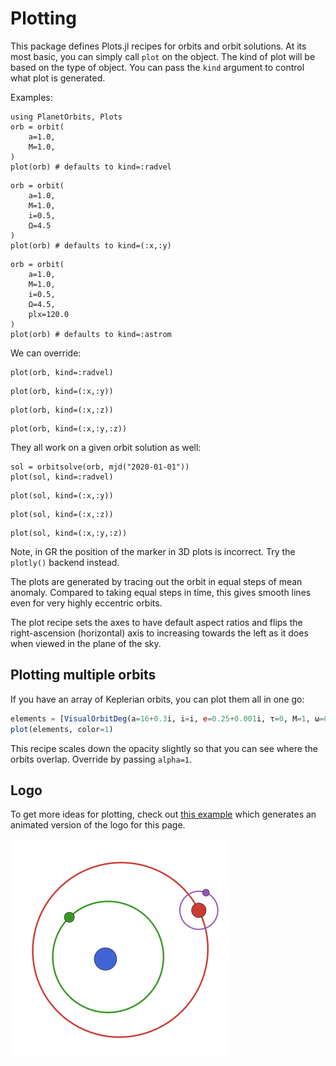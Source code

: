 # Plotting

This package defines Plots.jl recipes for orbits and orbit solutions.
At its most basic, you can simply call `plot` on the object. The kind 
of plot will be based on the type of object. You can pass the `kind`
argument to control what plot is generated.

Examples:
```@example 1
using PlanetOrbits, Plots
orb = orbit(
    a=1.0,
    M=1.0,
)
plot(orb) # defaults to kind=:radvel
```

```@example 1
orb = orbit(
    a=1.0,
    M=1.0,
    i=0.5,
    Ω=4.5
)
plot(orb) # defaults to kind=(:x,:y)
```

```@example 1
orb = orbit(
    a=1.0,
    M=1.0,
    i=0.5,
    Ω=4.5,
    plx=120.0
)
plot(orb) # defaults to kind=:astrom
```

We can override:
```@example 1
plot(orb, kind=:radvel)
```
```@example 1
plot(orb, kind=(:x,:y))
```
```@example 1
plot(orb, kind=(:x,:z))
```
```@example 1
plot(orb, kind=(:x,:y,:z))
```


They all work on a given orbit solution as well:
```@example 1
sol = orbitsolve(orb, mjd("2020-01-01"))
plot(sol, kind=:radvel)
```
```@example 1
plot(sol, kind=(:x,:y))
```
```@example 1
plot(sol, kind=(:x,:z))
```
```@example 1
plot(sol, kind=(:x,:y,:z))
```
Note, in GR the position of the marker in 3D plots is incorrect. Try the `plotly()` backend instead.

The plots are generated by tracing out the orbit in equal steps of mean anomaly. 
Compared to taking equal steps in time, this gives smooth lines even for very highly
eccentric orbits.

The plot recipe sets the axes to have default aspect ratios and flips the right-ascension (horizontal) axis to increasing towards the left as it does when viewed in the plane of the sky.


## Plotting multiple orbits
If you have an array of Keplerian orbits, you can plot them all in one go:
```julia
elements = [VisualOrbitDeg(a=16+0.3i, i=i, e=0.25+0.001i, τ=0, M=1, ω=0, Ω=120, plx=35) for i in 1:1:90]
plot(elements, color=1)
```
This recipe scales down the opacity slightly so that you can see where the orbits overlap. Override by passing `alpha=1`.


## Logo
To get more ideas for plotting, check out [this example](https://github.com/sefffal/PlanetOrbits.jl/blob/master/docs/logo.jl) which generates an animated version of the logo for this page.

![orbit logo](assets/logo.gif)